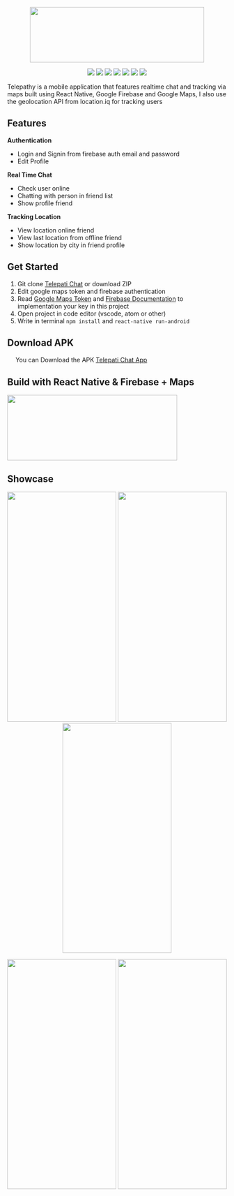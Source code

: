 <p align="center">
  <img width="400" height="127" src="https://i.ibb.co/3yK4zLt/telepati-logo.png">
</p>

<p align="center">
<img src="https://img.shields.io/badge/react_native-0.61.3-blue">
<img src="https://img.shields.io/badge/firebase-7.3.0-brightgreen">
<img src="https://img.shields.io/badge/react_navigation-4.0.10-yellow">
<img src="https://img.shields.io/badge/native_base-2.13.8-purple">
<img src="https://img.shields.io/badge/react_native_maps-7.1.1-orange">
<img src="https://img.shields.io/badge/async_storage-1.6.2-red">
<img src="https://img.shields.io/badge/rn_fetch_blob-0.11.2-blueviolet">
</p>

Telepathy is a mobile application that features realtime chat and tracking via maps built using React Native, Google Firebase and Google Maps, I also use the geolocation API from location.iq for tracking users

## Features
<b> Authentication </b>
 - Login and Signin from firebase auth email and password
 - Edit Profile

<b>Real Time Chat</b>
 - Check user online
 - Chatting with person in friend list
 - Show profile friend

<b>Tracking Location</b>
 - View location online friend
 - View last location from offline friend
 - Show location by city in friend profile 

## Get Started

 1. Git clone [Telepati Chat](https://github.com/Derida23/TelepatiChat-ReactNative) or download ZIP
 2. Edit google maps token and firebase authentication 
 3. Read [Google Maps Token](https://codeburst.io/react-native-google-map-with-react-native-maps-572e3d3eee14) and [Firebase Documentation](https://firebase.google.com/docs) to implementation your key in this project
 4. Open project in code editor (vscode, atom or other)
 5. Write in terminal ``npm install`` and ``react-native run-android``

## Download APK 
<img width="15" height="15" src="https://cdn1.iconfinder.com/data/icons/logotypes/32/google-drive-512.png"> You can Download the APK [Telepati Chat App](http://bit.ly/APK-Telepati)


## Build with React Native & Firebase + Maps

 <img width="390" height="150" src="https://miro.medium.com/max/1200/1*rm_JpFtoORkBp0TcCOWq2Q.png">

## Showcase
<p align="center">
<img width="250" height="527" src="https://i.ibb.co/09YzYrL/Screenshot-20191125-205703-Telepati-Chat.jpg">    <img width="250" height="527" src="https://i.ibb.co/hYR0tHq/Screenshot-20191125-205738-Telepati-Chat.jpg">    <img width="250" height="527" src="https://i.ibb.co/Smy784B/Screenshot-20191125-205807-Telepati-Chat.jpg">
</p>

<p align="center">
<img width="250" height="527" src="https://i.ibb.co/JrWQkZf/Screenshot-20191125-205810-Telepati-Chat.jpg">    <img width="250" height="527" src="https://i.ibb.co/Z12b0Wx/Screenshot-20191125-210024-Telepati-Chat.jpg">
</p>
